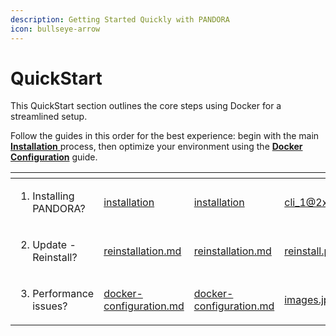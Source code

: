 ```yaml
---
description: Getting Started Quickly with PANDORA
icon: bullseye-arrow
---
```


# QuickStart

&#x20;This QuickStart section outlines the core steps using Docker for a streamlined setup.

Follow the guides in this order for the best experience: begin with the main [**Installation** ](installation/)process, then optimize your environment using the [**Docker Configuration**](installation/docker-configuration.md) guide.

<table data-view="cards" data-full-width="false"><thead><tr><th></th><th data-type="content-ref"></th><th data-hidden data-card-target data-type="content-ref"></th><th data-hidden data-card-cover data-type="files"></th><th data-hidden data-type="number"></th></tr></thead><tbody><tr><td><ol><li>Installing PANDORA?</li></ol></td><td><a href="installation/">installation</a></td><td><a href="installation/">installation</a></td><td><a href="../../.gitbook/assets/cli_1@2x.avif">cli_1@2x.avif</a></td><td>null</td></tr><tr><td><ol start="2"><li>Update - Reinstall?</li></ol></td><td><a href="reinstallation.md">reinstallation.md</a></td><td><a href="reinstallation.md">reinstallation.md</a></td><td><a href="../../.gitbook/assets/reinstall.png">reinstall.png</a></td><td>null</td></tr><tr><td><ol start="3"><li>Performance issues?</li></ol></td><td><a href="installation/docker-configuration.md">docker-configuration.md</a></td><td><a href="installation/docker-configuration.md">docker-configuration.md</a></td><td><a href="../../.gitbook/assets/images.jpg">images.jpg</a></td><td>null</td></tr></tbody></table>
